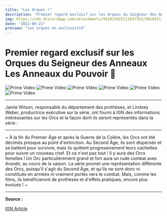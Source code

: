 ```yaml
---
title: "Les Orques !"
description: 'Premier regard exclusif sur les Orques du Seigneur des Anneaux  Les Anneaux du Pouvoir 💍'
img: https://cdn.discordapp.com/attachments/991815025213837352/991815117589205032/orque_4.webp
date: "2022-06-21"
preview: "Les orques en exclusivité"
---
```


# Premier regard exclusif sur les Orques du Seigneur des Anneaux  Les Anneaux du Pouvoir 💍

![Prime Video](https://cdn.discordapp.com/attachments/991815025213837352/991815116599337151/orque_1.jpg)
![Prime Video](https://cdn.discordapp.com/attachments/991815025213837352/991815116968448101/orque_2.jpg)
![Prime Video](https://cdn.discordapp.com/attachments/991815025213837352/991815117295591545/orque_3.jpg)
![Prime Video](https://cdn.discordapp.com/attachments/991815025213837352/991815117589205032/orque_4.webp)
![Prime Video](https://cdn.discordapp.com/attachments/991815025213837352/991815117886988298/orque_5.jpg)
![Prime Video](https://cdn.discordapp.com/attachments/991815025213837352/991815116339302482/orque_6.jpg)

---

Jamie Wilson, responsable du département des prothèses, et Lindsey Weber, productrice exécutive sur la série, ont fourni à IGN des informations intéressantes sur les Orcs et la façon dont ils seront représentés dans la série :

---

~ À la fin du Premier Âge et après la Guerre de la Colère, les Orcs ont été décimés presque au point d'extinction. Au Second Âge, ils sont dispersés et se battent pour survivre, mais ils quittent progressivement leurs cachettes pour suivre un nouveau chef. Et ce n'est pas tout ! Il y aura des Orcs femelles ! Un Orc particulièrement grand et fort aura un rude combat avec Arondir, au cours de la saison. La série promet une représentation différente des Orcs, puisqu'il s'agit du Second Âge, et qu'ils ne sont donc ni constitués en armées ni vraiment portés vers le combat. Mais, comme les films, ils bénéficieront de prothèses et d'effets pratiques, encore plus évolués ! ~

---

**Source :** 

[IGN Article](https://www.ign.com/articles/the-lord-of-the-rings-the-rings-of-power-orcs-exclusive)

